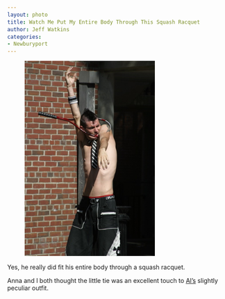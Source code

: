 ```yaml
---
layout: photo
title: Watch Me Put My Entire Body Through This Squash Racquet
author: Jeff Watkins
categories:
- Newburyport
---
```


<figure><img class="photo" src="/photos/2005-09-05-14-59-54.jpg"></figure>

Yes, he really did fit his entire body through a squash racquet.

Anna and I both thought the little tie was an excellent touch to [Al’s][1]
slightly peculiar outfit.

   [1]: http://www.thehumanknot.com

